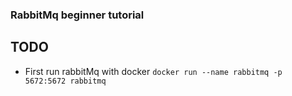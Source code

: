 ### RabbitMq beginner tutorial

## TODO

* First run rabbitMq with docker
``` docker run --name rabbitmq -p 5672:5672 rabbitmq ```